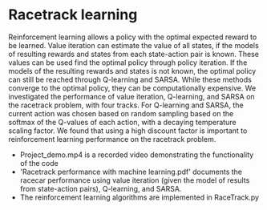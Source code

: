 # Racetrack learning

Reinforcement learning allows a policy with the optimal expected reward to be learned. Value iteration can estimate the value of all states, if the models of resulting rewards and states from each state-action pair is known. These values can be used find the optimal policy through policy iteration. If the models of the resulting rewards and states is not known, the optimal policy can still be reached through Q-learning and SARSA. While these methods converge to the optimal policy, they can be computationally expensive. We investigated the performance of value iteration, Q-learning, and SARSA on the racetrack problem, with four tracks. For Q-learning and SARSA, the current action was chosen based on random sampling based on the softmax of the Q-values of each action, with a decaying temperature scaling factor. We found that using a high discount factor is important to reinforcement learning performance on the racetrack problem.

- Project_demo.mp4 is a recorded video demonstrating the functionality of the code
- 'Racetrack performance with machine learning.pdf' documents the racecar performance using value iteration (given the model of results from state-action pairs), Q-learning, and SARSA.
- The reinforcement learning algorithms are implemented in RaceTrack.py
